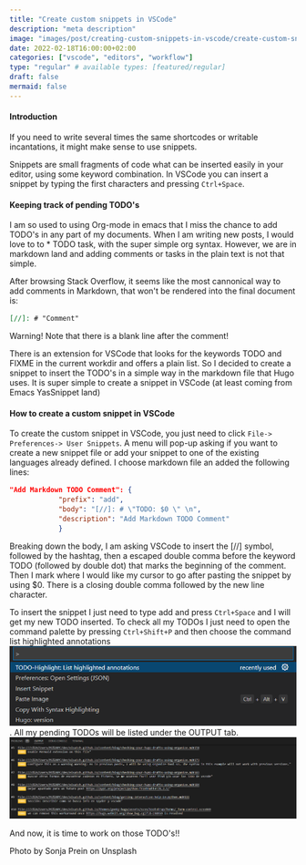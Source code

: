```yaml
---
title: "Create custom snippets in VSCode"
description: "meta description"
image: "images/post/creating-custom-snippets-in-vscode/create-custom-snippets-in-vscode.png"
date: 2022-02-18T16:00:00+02:00
categories: ["vscode", "editors", "workflow"]
type: "regular" # available types: [featured/regular]
draft: false
mermaid: false
---
```

#### Introduction

If you need to write several times the same shortcodes or writable incantations, it might make sense to use snippets.

Snippets are small fragments of code what can be inserted easily in your editor, using some keyword combination. In VSCode you can insert a snippet by typing the first characters and pressing `Ctrl+Space`.

#### Keeping track of pending TODO's

I am so used to using Org-mode in emacs that I miss the chance to add TODO's in any part of my documents. When I am writing new posts, I would love to to * TODO task, with the super simple org syntax. However, we are in markdown land and adding comments or tasks in the plain text is not that simple.

After browsing Stack Overflow, it seems like the most cannonical way to add comments in Markdown, that won't be rendered into the final document is:

```markdown
[//]: # "Comment"

```

Warning! Note that there is a blank line after the comment!

There is an extension for VSCode that looks for the keywords TODO and FIXME in the current workdir and offers a plain list. So I decided to create a snippet to insert the TODO's in a simple way in the markdown file that Hugo uses. It is super simple to create a snippet in VSCode (at least coming from Emacs YasSnippet land)

#### How to create a custom snippet in VSCode

To create the custom snippet in VSCode, you just need to click `File-> Preferences-> User Snippets`. A menu will pop-up asking if you want to create a new snippet file or add your snippet to one of the existing languages already defined. I choose markdown file an added the following lines:

```json
"Add Markdown TODO Comment": {
            "prefix": "add",
            "body": "[//]: # \"TODO: $0 \" \n",
            "description": "Add Markdown TODO Comment"
            }
```

Breaking down the body, I am asking VSCode to insert the [//] symbol, followed by the hashtag, then a escaped double comma before the keyword TODO (followed by double dot) that marks the beginning of the comment. Then I mark where I would like my cursor to go after pasting the snippet by using $0. There is a closing double comma followed by the new line character.

To insert the snippet I just need to type add and press `Ctrl+Space` and I will get my new TODO inserted. To check all my TODOs I just need to open the command palette by pressing `Ctrl+Shift+P` and then choose the command list highlighted annotations ![command palette](images/post/creating-custom-snippets-in-vscode/list-highlight-todo.png). All my pending TODOs will be listed under the OUTPUT tab. ![sample list of pending todos](images/post/creating-custom-snippets-in-vscode/list-of-pending-todos.png)

And now, it is time to work on those TODO's!!

Photo by Sonja Prein on Unsplash
